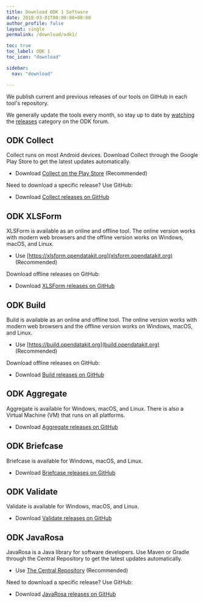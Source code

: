 ```yaml
---
title: Download ODK 1 Software
date: 2018-03-01T00:00:00+00:00
author_profile: false
layout: single
permalink: /download/odk1/

toc: true
toc_label: ODK 1
toc_icon: "download"

sidebar:
  nav: "download"

---
```


We publish current and previous releases of our tools on GitHub in each tool's repository. 

We generally update the tools every month, so stay up to date by [watching](https://forum.opendatakit.org/t/9066) the [releases](https://forum.opendatakit.org/c/releases) category on the ODK forum.

## ODK Collect

Collect runs on most Android devices. Download Collect through the Google Play Store to get the latest updates automatically.

* Download [Collect on the Play Store](https://play.google.com/store/apps/details?id=org.odk.collect.android) (Recommended)

Need to download a specific release? Use GitHub:

* Download [Collect releases on GitHub](https://github.com/opendatakit/collect/releases)

## ODK XLSForm

XLSForm is available as an online and offline tool. The online version works with modern web browsers and the offline version works on Windows, macOS, and Linux.

* Use [https://xlsform.opendatakit.org](xlsform.opendatakit.org) (Recommended)

Download offline releases on GitHub:

* Download [XLSForm releases on GitHub](https://github.com/opendatakit/xlsform-offline/releases)

## ODK Build

Build is available as an online and offline tool. The online version works with modern web browsers and the offline version works on Windows, macOS, and Linux.

* Use [https://build.opendatakit.org](build.opendatakit.org) (Recommended)

Download offline releases on GitHub:

* Download [Build releases on GitHub](https://github.com/opendatakit/build/releases)

## ODK Aggregate

Aggregate is available for Windows, macOS, and Linux. There is also a Virtual Machine (VM) that runs on all platforms. 

* Download [Aggregate releases on GitHub](https://github.com/opendatakit/aggregate/releases)

## ODK Briefcase

Briefcase is available for Windows, macOS, and Linux.

* Download [Briefcase releases on GitHub](https://github.com/opendatakit/briefcase/releases)

## ODK Validate

Validate is available for Windows, macOS, and Linux.

* Download [Validate releases on GitHub](https://github.com/opendatakit/validate/releases)

## ODK JavaRosa

JavaRosa is a Java library for software developers. Use Maven or Gradle through the Central Repository to get the latest updates automatically.

* Use [The Central Repository](https://search.maven.org/#search%7Cga%7C1%7Ca%3A%22opendatakit-javarosa%22) (Recommended)

Need to download a specific release? Use GitHub:

* Download [JavaRosa releases on GitHub](https://github.com/opendatakit/collect/releases)